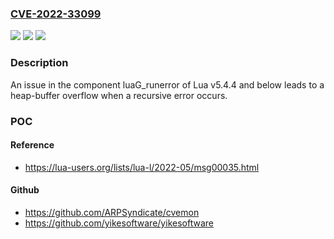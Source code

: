 ### [CVE-2022-33099](https://cve.mitre.org/cgi-bin/cvename.cgi?name=CVE-2022-33099)
![](https://img.shields.io/static/v1?label=Product&message=n%2Fa&color=blue)
![](https://img.shields.io/static/v1?label=Version&message=n%2Fa&color=blue)
![](https://img.shields.io/static/v1?label=Vulnerability&message=n%2Fa&color=brighgreen)

### Description

An issue in the component luaG_runerror of Lua v5.4.4 and below leads to a heap-buffer overflow when a recursive error occurs.

### POC

#### Reference
- https://lua-users.org/lists/lua-l/2022-05/msg00035.html

#### Github
- https://github.com/ARPSyndicate/cvemon
- https://github.com/yikesoftware/yikesoftware

